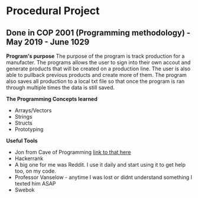 # Procedural Project
## Done in COP 2001 (Programming methodology) - May 2019 - June 1029

**Program's purpose**
The purpose of the program is track production for a manufacter. The programs allows the user to sign into their own accout and generate products that will be created on a production line. The user is also able to pullback previous products and create more of them. The program also saves all production to a local txt file so that once the program is ran through multiple times the data is still saved.



**The Programming Concepts learned**
- Arrays/Vectors
- Strings
- Structs
- Prototyping

**Useful Tools**
- Jon from Cave of Programming [link to that here](https://caveofprogramming.com/)
- Hackerrank
- A big one for me was Reddit. I use it daily and start using it to get help too, on my code.
- Professor Vanselow - anytime I was lost or didnt understand something I texted him ASAP
- Swebok


